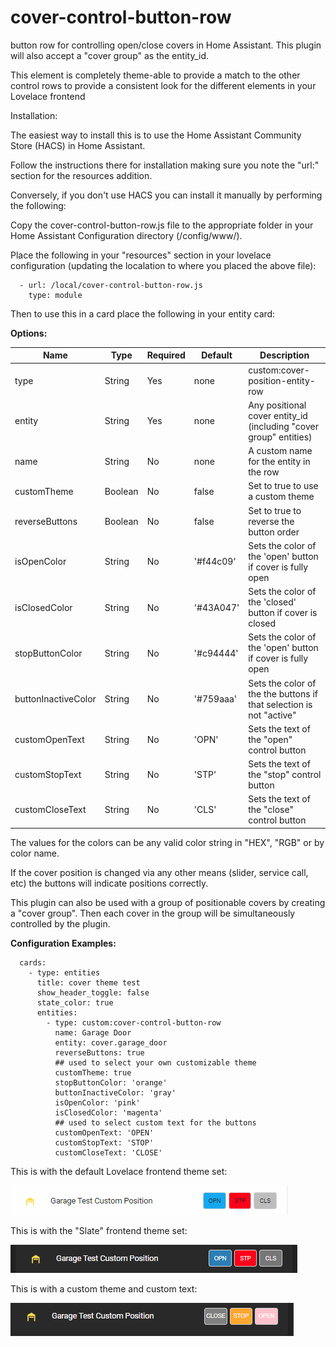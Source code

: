 # cover-control-button-row
button row for controlling open/close covers in Home Assistant. This plugin will also accept a "cover group" as the entity_id.

This element is completely theme-able to provide a match to the other control rows to provide a consistent look for the different elements in your Lovelace frontend

Installation:

The easiest way to install this is to use the Home Assistant Community Store (HACS) in Home Assistant.

Follow the instructions there for installation making sure you note the "url:" section for the resources addition.


Conversely, if you don't use HACS you can install it manually by performing the following:

Copy the cover-control-button-row.js file to the appropriate folder in your Home Assistant Configuration directory (/config/www/).

Place the following in your "resources" section in your lovelace configuration (updating the localation to where you placed the above file):

  ```
    - url: /local/cover-control-button-row.js
      type: module
  ```
    
Then to use this in a card place the following in your entity card:

<b>Options:</b>

| Name | Type | Required | Default | Description |
| --- | --- | --- | --- | --- |
| type | String | Yes | none | custom:cover-position-entity-row |
| entity | String | Yes | none | Any positional cover entity_id (including "cover group" entities) |
| name | String | No | none | A custom name for the entity in the row |
| customTheme | Boolean | No | false | Set to true to use a custom theme |
| reverseButtons | Boolean | No | false | Set to true to reverse the button order |
| isOpenColor | String | No | '#f44c09' | Sets the color of the 'open' button if cover is fully open |
| isClosedColor | String | No | '#43A047' | Sets the color of the 'closed' button if cover is closed |
| stopButtonColor | String | No | '#c94444' | Sets the color of the 'open' button if cover is fully open |
| buttonInactiveColor | String | No | '#759aaa' | Sets the color of the the buttons if that selection is not "active" |
| customOpenText | String | No | 'OPN' | Sets the text of the "open" control button |
| customStopText | String | No | 'STP' | Sets the text of the "stop" control button |
| customCloseText | String | No | 'CLS' | Sets the text of the "close" control button |


The values for the colors can be any valid color string in "HEX", "RGB" or by color name.

If the cover position is changed via any other means (slider, service call, etc) the buttons will indicate positions correctly.

This plugin can also be used with a group of positionable covers by creating a "cover group". Then each cover in the group will be simultaneously controlled by the plugin.

<b>Configuration Examples:</b>
    
  ```
    cards:
      - type: entities
        title: cover theme test
        show_header_toggle: false
        state_color: true
        entities:
          - type: custom:cover-control-button-row
            name: Garage Door
            entity: cover.garage_door
            reverseButtons: true
            ## used to select your own customizable theme
            customTheme: true
            stopButtonColor: 'orange'
            buttonInactiveColor: 'gray'
            isOpenColor: 'pink'
            isClosedColor: 'magenta'
            ## used to select custom text for the buttons
            customOpenText: 'OPEN'
            customStopText: 'STOP'
            customCloseText: 'CLOSE'
  ```

This is with the default Lovelace frontend theme set:

![Default](cover_default.gif)

This is with the "Slate" frontend theme set:

![Slate](cover_default_slate.gif)

This is with a custom theme and custom text:

![Custom Theme and Text](cover_themed_text_slate.gif)

